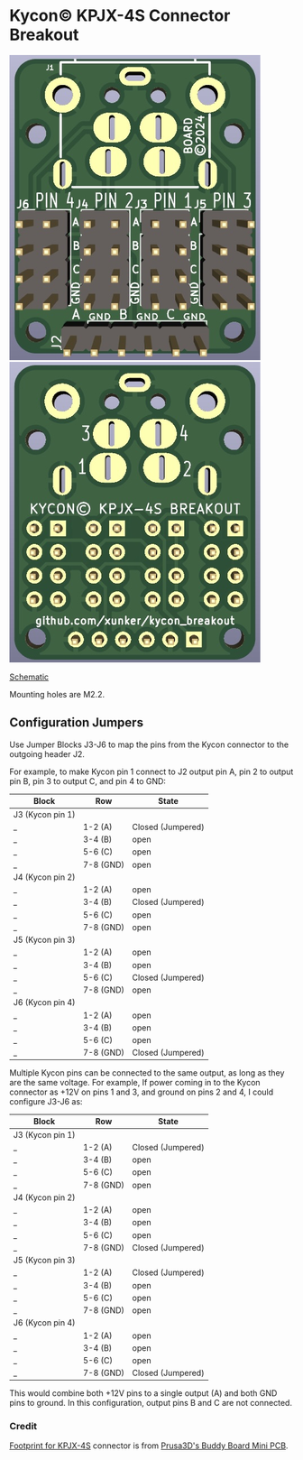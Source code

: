 Kycon© KPJX-4S Connector Breakout
=================================

![KPJS-4S board front (render)](images/kpjs-4s_front.jpg)
![KPJS-4S board back (render)](images/kpjs-4s_back.jpg)

[Schematic](images/kjs-4s_breakout.pdf)

Mounting holes are M2.2.

## Configuration Jumpers

Use Jumper Blocks J3-J6 to map the pins from the Kycon connector to the outgoing header J2.

For example, to make Kycon pin 1 connect to J2 output pin A, pin 2 to output pin
B, pin 3 to output C, and pin 4 to GND:

Block            | Row        | State
-----------------|------------|------
J3 (Kycon pin 1) |            |
_                | 1-2 (A)    | Closed (Jumpered)
_                | 3-4 (B)    | open
_                | 5-6 (C)    | open
_                | 7-8 (GND)  | open
J4 (Kycon pin 2) |            |
_                | 1-2 (A)    | open
_                | 3-4 (B)    | Closed (Jumpered)
_                | 5-6 (C)    | open
_                | 7-8 (GND)  | open
J5 (Kycon pin 3) |            |
_                | 1-2 (A)    | open
_                | 3-4 (B)    | open
_                | 5-6 (C)    | Closed (Jumpered)
_                | 7-8 (GND)  | open
J6 (Kycon pin 4) |            |
_                | 1-2 (A)    | open
_                | 3-4 (B)    | open
_                | 5-6 (C)    | open
_                | 7-8 (GND)  | Closed (Jumpered)

Multiple Kycon pins can be connected to the same output, as long as they are the
same voltage. For example, If power coming in to the Kycon connector as +12V on
pins 1 and 3, and ground on pins 2 and 4, I could configure J3-J6 as:

Block            | Row        | State
-----------------|------------|------
J3 (Kycon pin 1) |            |
_                | 1-2 (A)    | Closed (Jumpered)
_                | 3-4 (B)    | open
_                | 5-6 (C)    | open
_                | 7-8 (GND)  | open
J4 (Kycon pin 2) |            |
_                | 1-2 (A)    | open
_                | 3-4 (B)    | open
_                | 5-6 (C)    | open
_                | 7-8 (GND)  | Closed (Jumpered)
J5 (Kycon pin 3) |            |
_                | 1-2 (A)    | Closed (Jumpered)
_                | 3-4 (B)    | open
_                | 5-6 (C)    | open
_                | 7-8 (GND)  | open
J6 (Kycon pin 4) |            |
_                | 1-2 (A)    | open
_                | 3-4 (B)    | open
_                | 5-6 (C)    | open
_                | 7-8 (GND)  | Closed (Jumpered)

This would combine both +12V pins to a single output (A) and both GND pins to
ground. In this configuration, output pins B and C are not connected.

### Credit

[Footprint for KPJX-4S](https://github.com/prusa3d/Buddy-board-MINI-PCB/blob/master/rev.1.0.0/.pretty/KPJX-4S.kicad_mod) connector is from [Prusa3D's Buddy Board Mini PCB](https://github.com/prusa3d/Buddy-board-MINI-PCB/tree/master).